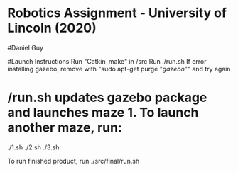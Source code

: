# Robotics Assignment - University of Lincoln (2020)
#Daniel Guy

#Launch Instructions
Run "Catkin_make" in /src
Run ./run.sh
	If error installing gazebo, remove with "sudo apt-get purge "*gazebo*"" and try again


# /run.sh updates gazebo package and launches maze 1. To launch another maze, run:
./1.sh
./2.sh
./3.sh

To run finished product, run
./src/final/run.sh
